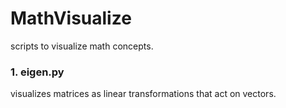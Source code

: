 # MathVisualize
scripts to visualize math concepts.

### 1. eigen.py
visualizes matrices as linear transformations that act on vectors.